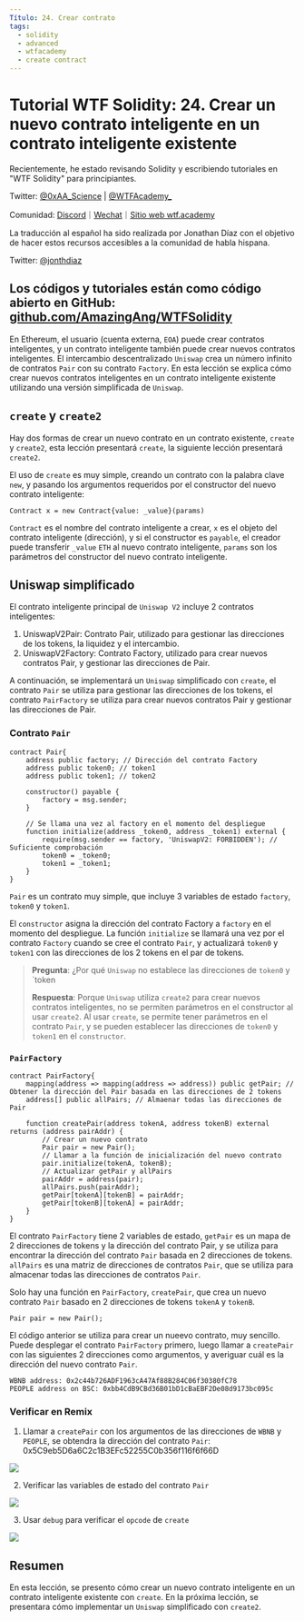 ```yaml
---
Título: 24. Crear contrato
tags:
  - solidity
  - advanced
  - wtfacademy
  - create contract
---
```


# Tutorial WTF Solidity: 24. Crear un nuevo contrato inteligente en un contrato inteligente existente

Recientemente, he estado revisando Solidity y escribiendo tutoriales en "WTF Solidity" para principiantes.

Twitter: [@0xAA_Science](https://twitter.com/0xAA_Science) | [@WTFAcademy_](https://twitter.com/WTFAcademy_)

Comunidad: [Discord](https://discord.gg/5akcruXrsk)｜[Wechat](https://docs.google.com/forms/d/e/1FAIpQLSe4KGT8Sh6sJ7hedQRuIYirOoZK_85miz3dw7vA1-YjodgJ-A/viewform?usp=sf_link)｜[Sitio web wtf.academy](https://wtf.academy)

La traducción al español ha sido realizada por Jonathan Díaz con el objetivo de hacer estos recursos accesibles a la comunidad de habla hispana.

Twitter: [@jonthdiaz](https://twitter.com/jonthdiaz)

Los códigos y tutoriales están como código abierto en GitHub: [github.com/AmazingAng/WTFSolidity](https://github.com/AmazingAng/WTFSolidity)
-----

En Ethereum, el usuario (cuenta externa, `EOA`) puede crear contratos inteligentes, y un contrato inteligente también puede crear nuevos contratos inteligentes. El intercambio descentralizado `Uniswap` crea un número infinito de contratos `Pair` con su contrato `Factory`. En esta lección se explica cómo crear nuevos contratos inteligentes en un contrato inteligente existente utilizando una versión simplificada de `Uniswap`.

## `create` y `create2`
Hay dos formas de crear un nuevo contrato en un contrato existente, `create` y `create2`, esta lección presentará `create`, la siguiente lección presentará `create2`.

El uso de `create` es muy simple, creando un contrato con la palabra clave `new`, y pasando los argumentos requeridos por el constructor del nuevo contrato inteligente:

```solidity
Contract x = new Contract{value: _value}(params)
```

`Contract` es el nombre del contrato inteligente a crear, `x` es el objeto del contrato inteligente (dirección), y si el constructor es `payable`, el creador puede transferir `_value` `ETH` al nuevo contrato inteligente, `params` son los parámetros del constructor del nuevo contrato inteligente.

## Uniswap simplificado
El contrato inteligente principal de `Uniswap V2` incluye 2 contratos inteligentes:

1. UniswapV2Pair: Contrato Pair, utilizado para gestionar las direcciones de los tokens, la liquidez y el intercambio.
2. UniswapV2Factory: Contrato Factory, utilizado para crear nuevos contratos Pair, y gestionar las direcciones de Pair.

A continuación, se implementará un `Uniswap` simplificado con `create`, el contrato `Pair` se utiliza para gestionar las direcciones de los tokens, el contrato `PairFactory` se utiliza para crear nuevos contratos Pair y gestionar las direcciones de Pair.

### Contrato `Pair`

```solidity
contract Pair{
    address public factory; // Dirección del contrato Factory 
    address public token0; // token1
    address public token1; // token2

    constructor() payable {
        factory = msg.sender;
    }

    // Se llama una vez al factory en el momento del despliegue
    function initialize(address _token0, address _token1) external {
        require(msg.sender == factory, 'UniswapV2: FORBIDDEN'); // Suficiente comprobación
        token0 = _token0;
        token1 = _token1;
    }
}
```
`Pair` es un contrato muy simple, que incluye 3 variables de estado `factory`, `token0` y `token1`.

El `constructor` asigna la dirección del contrato Factory a `factory` en el momento del despliegue. La función `initialize` se llamará una vez por el contrato `Factory` cuando se cree el contrato `Pair`, y actualizará `token0` y `token1` con las direcciones de los 2 tokens en el par de tokens.

> **Pregunta**: ¿Por qué `Uniswap` no establece las direcciones de `token0` y `token
>
> **Respuesta**: Porque `Uniswap` utiliza `create2` para crear nuevos contratos inteligentes, no se permiten parámetros en el constructor al usar `create2`. Al usar `create`, se permite tener parámetros en el contrato `Pair`, y se pueden establecer las direcciones de `token0` y `token1` en el `constructor`.

### `PairFactory`
```solidity
contract PairFactory{
    mapping(address => mapping(address => address)) public getPair; // Obtener la dirección del Pair basada en las direcciones de 2 tokens
    address[] public allPairs; // Almaenar todas las direcciones de Pair

    function createPair(address tokenA, address tokenB) external returns (address pairAddr) {
        // Crear un nuevo contrato
        Pair pair = new Pair(); 
        // Llamar a la función de inicialización del nuevo contrato
        pair.initialize(tokenA, tokenB);
        // Actualizar getPair y allPairs
        pairAddr = address(pair);
        allPairs.push(pairAddr);
        getPair[tokenA][tokenB] = pairAddr;
        getPair[tokenB][tokenA] = pairAddr;
    }
}
```
El contrato `PairFactory` tiene 2 variables de estado, `getPair` es un mapa de 2 direcciones de tokens y la dirección del contrato Pair, y se utiliza para encontrar la dirección del contrato `Pair` basada en 2 direcciones de tokens. `allPairs` es una matriz de direcciones de contratos `Pair`, que se utiliza para almacenar todas las direcciones de contratos `Pair`.

Solo hay una función en `PairFactory`, `createPair`, que crea un nuevo contrato `Pair` basado en 2 direcciones de tokens `tokenA` y `tokenB`.

```solidity
Pair pair = new Pair(); 
```
El código anterior se utiliza para crear un nueevo contrato, muy sencillo. Puede desplegar el contrato `PairFactory` primero, luego llamar a `createPair` con las siguientes 2 direcciones como argumentos, y averiguar cuál es la dirección del nuevo contrato `Pair`.

```solidity
WBNB address: 0x2c44b726ADF1963cA47Af88B284C06f30380fC78
PEOPLE address on BSC: 0xbb4CdB9CBd36B01bD1cBaEBF2De08d9173bc095c
```

### Verificar en Remix

1. Llamar a `createPair` con los argumentos de las direcciones de `WBNB` y `PEOPLE`, se obtendra la dirección del contrato `Pair`: 0x5C9eb5D6a6C2c1B3EFc52255C0b356f116f6f66D

![](./img/24-1.png)

2. Verificar las variables de estado del contrato `Pair`

![](./img/24-2.png)

3. Usar `debug` para verificar el `opcode` de `create`

![](./img/24-3.png)

## Resumen
En esta lección, se presento cómo crear un nuevo contrato inteligente en un contrato inteligente existente con `create`. En la próxima lección, se presentara cómo implementar un `Uniswap` simplificado con `create2`.
